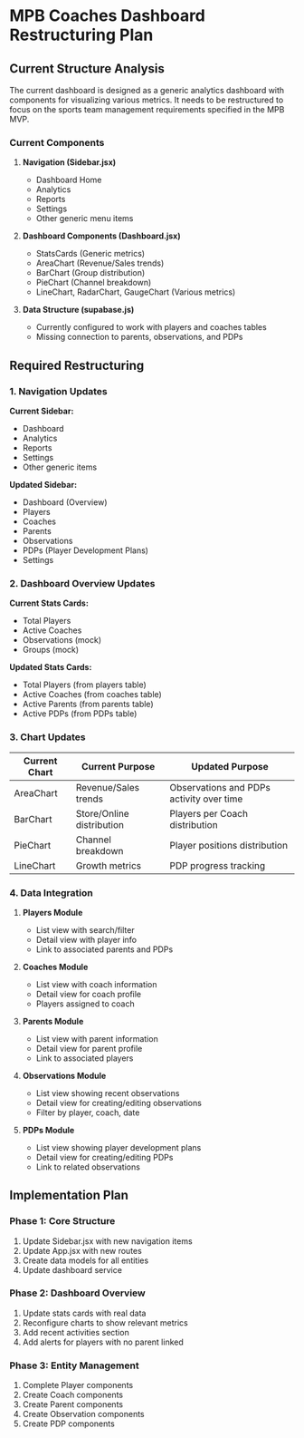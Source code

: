 # MPB Coaches Dashboard Restructuring Plan

## Current Structure Analysis

The current dashboard is designed as a generic analytics dashboard with components for visualizing various metrics. 
It needs to be restructured to focus on the sports team management requirements specified in the MPB MVP.

### Current Components

1. **Navigation (Sidebar.jsx)**
   - Dashboard Home
   - Analytics
   - Reports
   - Settings
   - Other generic menu items

2. **Dashboard Components (Dashboard.jsx)**
   - StatsCards (Generic metrics)
   - AreaChart (Revenue/Sales trends)
   - BarChart (Group distribution)
   - PieChart (Channel breakdown)
   - LineChart, RadarChart, GaugeChart (Various metrics)

3. **Data Structure (supabase.js)**
   - Currently configured to work with players and coaches tables
   - Missing connection to parents, observations, and PDPs

## Required Restructuring

### 1. Navigation Updates

**Current Sidebar:**
- Dashboard
- Analytics
- Reports
- Settings
- Other generic items

**Updated Sidebar:**
- Dashboard (Overview)
- Players
- Coaches 
- Parents
- Observations
- PDPs (Player Development Plans)
- Settings

### 2. Dashboard Overview Updates

**Current Stats Cards:**
- Total Players
- Active Coaches 
- Observations (mock)
- Groups (mock)

**Updated Stats Cards:**
- Total Players (from players table)
- Active Coaches (from coaches table)
- Active Parents (from parents table)
- Active PDPs (from PDPs table)

### 3. Chart Updates

| Current Chart | Current Purpose | Updated Purpose |
|---------------|----------------|----------------|
| AreaChart     | Revenue/Sales trends | Observations and PDPs activity over time |
| BarChart      | Store/Online distribution | Players per Coach distribution |
| PieChart      | Channel breakdown | Player positions distribution |
| LineChart     | Growth metrics | PDP progress tracking |

### 4. Data Integration

1. **Players Module**
   - List view with search/filter
   - Detail view with player info
   - Link to associated parents and PDPs

2. **Coaches Module**
   - List view with coach information
   - Detail view for coach profile
   - Players assigned to coach

3. **Parents Module**
   - List view with parent information
   - Detail view for parent profile
   - Link to associated players

4. **Observations Module**
   - List view showing recent observations
   - Detail view for creating/editing observations
   - Filter by player, coach, date

5. **PDPs Module**
   - List view showing player development plans
   - Detail view for creating/editing PDPs
   - Link to related observations

## Implementation Plan

### Phase 1: Core Structure
1. Update Sidebar.jsx with new navigation items
2. Update App.jsx with new routes
3. Create data models for all entities
4. Update dashboard service

### Phase 2: Dashboard Overview
1. Update stats cards with real data
2. Reconfigure charts to show relevant metrics
3. Add recent activities section
4. Add alerts for players with no parent linked

### Phase 3: Entity Management
1. Complete Player components
2. Create Coach components
3. Create Parent components
4. Create Observation components
5. Create PDP components
